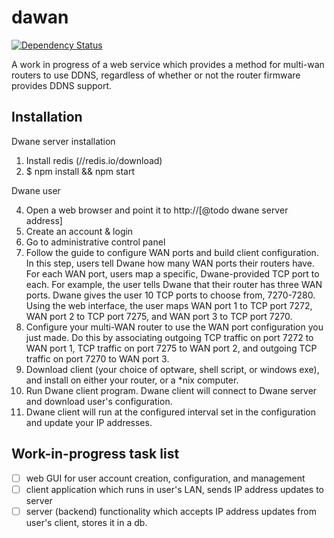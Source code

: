 dawan
=====

[![Dependency Status](https://david-dm.org/insanity54/dawan.png)](https://david-dm.org/insanity54/dawan)

A work in progress of a web service which provides a method for multi-wan routers to use DDNS, regardless of whether or not the router firmware provides DDNS support.


Installation
------------

Dwane server installation

1. Install redis (//redis.io/download)
2. $ npm install && npm start

Dwane user

4. Open a web browser and point it to http://[@todo dwane server address]
5. Create an account & login
6. Go to administrative control panel
7. Follow the guide to configure WAN ports and build client configuration. In this step, users tell Dwane how many WAN ports their routers have. For each WAN port, users map a specific, Dwane-provided TCP port to each. For example, the user tells Dwane that their router has three WAN ports. Dwane gives the user 10 TCP ports to choose from, 7270-7280. Using the web interface, the user maps WAN port 1 to TCP port 7272, WAN port 2 to TCP port 7275, and WAN port 3 to TCP port 7270.
8. Configure your multi-WAN router to use the WAN port configuration you just made. Do this by associating outgoing TCP traffic on port 7272 to WAN port 1, TCP traffic on port 7275 to WAN port 2, and outgoing TCP traffic on port 7270 to WAN port 3.
9. Download client (your choice of optware, shell script, or windows exe), and install on either your router, or a *nix computer.
10. Run Dwane client program. Dwane client will connect to Dwane server and download user's configuration.
11. Dwane client will run at the configured interval set in the configuration and update your IP addresses.




Work-in-progress task list
--------------------------

- [ ] web GUI for user account creation, configuration, and management
- [ ] client application which runs in user's LAN, sends IP address updates to server
- [ ] server (backend) functionality which accepts IP address updates from user's client, stores it in a db.
